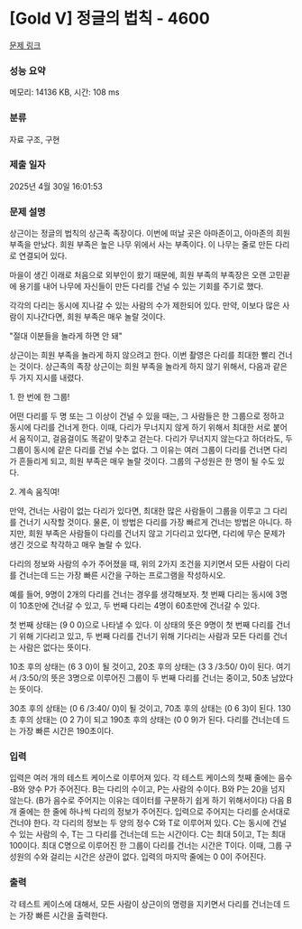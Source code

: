 # [Gold V] 정글의 법칙 - 4600 

[문제 링크](https://www.acmicpc.net/problem/4600) 

### 성능 요약

메모리: 14136 KB, 시간: 108 ms

### 분류

자료 구조, 구현

### 제출 일자

2025년 4월 30일 16:01:53

### 문제 설명

<p>
	상근이는 정글의 법칙의 상근족 족장이다. 이번에 떠날 곳은 아마존이고, 아마존의 희원 부족을 만났다. 희원 부족은 높은 나무 위에서 사는 부족이다. 이 나무는 줄로 만든 다리로 연결되어 있다.</p>

<p>
	마을이 생긴 이래로 처음으로 외부인이 왔기 때문에, 희원 부족의 부족장은 오랜 고민끝에 용기를 내어 나무에 자신들이 만든 다리를 건널 수 있는 기회를 주기로 했다.</p>

<p>
	각각의 다리는 동시에 지나갈 수 있는 사람의 수가 제한되어 있다. 만약, 이보다 많은 사람이 지나간다면, 희원 부족은 매우 놀랄 것이다.</p>

<p>
	"절대 이분들을 놀라게 하면 안 돼"</p>

<p>
	상근이는 희원 부족을 놀라게 하지 않으려고 한다. 이번 촬영은 다리를 최대한 빨리 건너는 것이다. 상근족의 족장 상근이는 희원 부족을 놀라게 하지 않기 위해서, 다음과 같은 두 가지 지시를 내렸다.</p>

<p>
	1. 한 번에 한 그룹!</p>
<p>
	어떤 다리를 두 명 또는 그 이상이 건널 수 있을 때는, 그 사람들은 한 그룹으로 정하고 동시에 다리를 건너게 한다. 이때, 다리가 무너지지 않게 하기 위해서 최대한 서로 붙어서 움직이고, 걸음걸이도 똑같이 맞추고 걷는다. 다리가 무너지지 않는다고 하더라도, 두 그룹이 동시에 같은 다리를 건널 수는 없다. 그 이유는 여러 그룹이 다리를 건너면 다리가 흔들리게 되고, 희원 부족은 매우 놀랄 것이다. 그룹의 구성원은 한 명이 될 수도 있다.</p>

<p>
	2. 계속 움직여!</p>
<p>
	만약, 건너는 사람이 없는 다리가 있다면, 최대한 많은 사람들이 그룹을 이루고 그 다리를 건너기 시작할 것이다. 물론, 이 방법은 다리를 가장 빠르게 건너는 방법은 아니다. 하지만, 희원 부족은 사람들이 다리를 건너지 않고 기다리고 있다면, 다리에 무슨 문제가 생긴 것으로 착각하고 매우 놀랄 수 있다.</p>

<p>
	다리의 정보와 사람의 수가 주어졌을 때, 위의 2가지 조건을 지키면서 모든 사람이 다리를 건너는데 드는 가장 빠른 시간을 구하는 프로그램을 작성하시오.</p>

<p>
	예를 들어, 9명이 2개의 다리를 건너는 경우를 생각해보자. 첫 번째 다리는 동시에 3명이 10초만에 건너갈 수 있고, 두 번째 다리는 4명이 60초만에 건너갈 수 있다.</p>

<p>
	첫 번째 상태는 (9 0 0)으로 나타낼 수 있다. 이 상태의 뜻은 9명이 첫 번째 다리를 건너기 위해 기다리고 있고, 두 번째 다리를 건너기 위해 기다리는 사람과 모든 다리를 건너는 사람은 없다는 뜻이다.</p>

<p>
	10초 후의 상태는 (6 3 0)이 될 것이고, 20초 후의 상태는 (3 3 /3:50/ 0)이 된다. 여기서 /3:50/의 뜻은 3명으로 이루어진 그룹이 두 번째 다리를 건너는 중이고, 50초 남았다는 뜻이다.</p>

<p>
	30초 후의 상태는 (0 6 /3:40/ 0)이 될 것이고, 70초 후의 상태는 (0 6 3)이 된다. 130초 후의 상태는 (0 2 7)이 되고 190초 후의 상태는 (0 0 9)가 된다. 다리를 건너는데 드는 가장 빠른 시간은 190초이다.</p>

### 입력 

 <p>
	입력은 여러 개의 테스트 케이스로 이루어져 있다. 각 테스트 케이스의 첫째 줄에는 음수 -B와 양수 P가 주어진다. B는 다리의 수이고, P는 사람의 수이다. B와 P는 20을 넘지 않는다. (B가 음수로 주어지는 이유는 데이터를 구분하기 쉽게 하기 위해서이다) 다음 B개 줄에는 한 줄에 하나씩 다리의 정보가 주어진다. 입력으로 주어지는 다리를 순서대로 건너야 한다. 각 다리의 정보는 두 양의 정수 C와 T로 이루어져 있다. C는 동시에 건널 수 있는 사람의 수, T는 그 다리를 건너는데 드는 시간이다. C는 최대 5이고, T는 최대 100이다. 최대 C명으로 이루어진 한 그룹이 다리를 건너는 시간은 T이다. 이때, 그룹 구성원의 수와 걸리는 시간은 상관이 없다. 입력의 마지막 줄에는 0 0이 주어진다.</p>

### 출력 

 <p>
	각 테스트 케이스에 대해서, 모든 사람이 상근이의 명령을 지키면서 다리를 건너는데 드는 가장 빠른 시간을 출력한다.</p>

